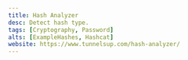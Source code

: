 ```yaml
---
title: Hash Analyzer
desc: Detect hash type.
tags: [Cryptography, Password]
alts: [ExampleHashes, Hashcat]
website: https://www.tunnelsup.com/hash-analyzer/
---
```

